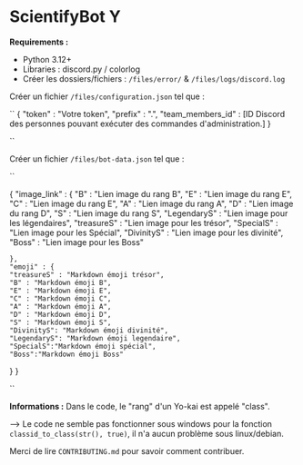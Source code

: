 # ScientifyBot Y
__Requirements :__

- Python 3.12+
- Libraries : discord.py / colorlog
- Créer les dossiers/fichiers : `/files/error/` & `/files/logs/discord.log`

Créer un fichier `/files/configuration.json` tel que : 

``
{
    "token" : "Votre token",
    "prefix" : ".",
    "team_members_id" : [ID Discord des personnes pouvant exécuter des commandes d'administration.]
}

``

Créer un fichier `/files/bot-data.json` tel que :

``

{
    "image_link" : {
        "B" : "Lien image du rang B",
        "E" : "Lien image du rang E",
        "C" : "Lien image du rang E",
        "A" : "Lien image du rang A",
        "D" : "Lien image du rang D",
        "S" : "Lien image du rang S",
        "LegendaryS" : "Lien image pour les légendaires",
        "treasureS" : "Lien image pour les trésor",
        "SpecialS" : "Lien image pour les Spécial",
        "DivinityS" : "Lien image pour les divinité",
        "Boss" : "Lien image pour les Boss"

    },
    "emoji" : {
    "treasureS" : "Markdown émoji trésor",
    "B" : "Markdown émoji B",
    "E" : "Markdown émoji E",
    "C" : "Markdown émoji C",
    "A" : "Markdown émoji A",
    "D" : "Markdown émoji D",
    "S" : "Markdown émoji S",
    "DivinityS": "Markdown émoji divinité",
    "LegendaryS": "Markdown émoji legendaire",
    "SpecialS":"Markdown émoji spécial",
    "Boss":"Markdown émoji Boss"
 }
}

``


__Informations :__
Dans le code, le "rang" d'un Yo-kai est appelé "class".

--> Le code ne semble pas fonctionner sous windows pour la fonction `classid_to_class(str(), true)`, il n'a aucun problème sous linux/debian.

Merci de lire `CONTRIBUTING.md` pour savoir comment contribuer.
